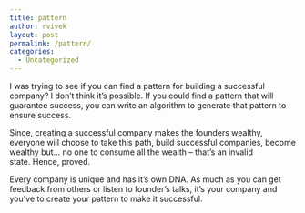 ```yaml
---
title: pattern
author: rvivek
layout: post
permalink: /pattern/
categories:
  - Uncategorized
---
```

I was trying to see if you can find a pattern for building a successful company? I don&#8217;t think it&#8217;s possible. If you could find a pattern that will guarantee success, you can write an algorithm to generate that pattern to ensure success.

Since, creating a successful company makes the founders wealthy, everyone will choose to take this path, build successful companies, become wealthy but&#8230; no one to consume all the wealth &#8211; that&#8217;s an invalid state. Hence, proved.

Every company is unique and has it&#8217;s own DNA. As much as you can get feedback from others or listen to founder&#8217;s talks, it&#8217;s your company and you&#8217;ve to create your pattern to make it successful.